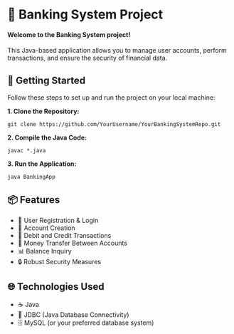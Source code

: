 # 🏦 Banking System Project
#### Welcome to the Banking System project!
This Java-based application allows you to manage user accounts, perform transactions, and ensure the security of financial data.

## 🚀 Getting Started
Follow these steps to set up and run the project on your local machine:

**1. Clone the Repository:**
```
git clone https://github.com/YourUsername/YourBankingSystemRepo.git
```
**2. Compile the Java Code:**
```
javac *.java
```
**3. Run the Application:**
```
java BankingApp
```

## 📦 Features
* 📝 User Registration & Login
* 🏦 Account Creation
* 💸 Debit and Credit Transactions
* 🔄 Money Transfer Between Accounts
* 📊 Balance Inquiry
* 🔒 Robust Security Measures

## 🌐 Technologies Used
* ☕ Java
* 🔌 JDBC (Java Database Connectivity)
* 🗄️ MySQL (or your preferred database system)
